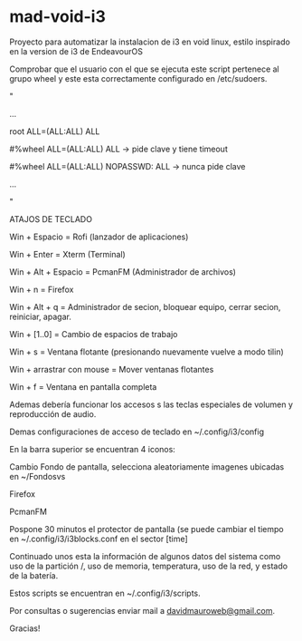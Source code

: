 # mad-void-i3
Proyecto para automatizar la instalacion de i3 en void linux, estilo inspirado en la version de i3 de EndeavourOS

Comprobar que el usuario con el que se ejecuta este script pertenece al grupo wheel y este esta correctamente configurado en /etc/sudoers.

"

...

root ALL=(ALL:ALL) ALL

#%wheel ALL=(ALL:ALL) ALL -> pide clave y tiene timeout

#%wheel ALL=(ALL:ALL) NOPASSWD: ALL -> nunca pide clave

...

"

ATAJOS DE TECLADO

Win + Espacio = Rofi (lanzador de aplicaciones)

Win + Enter = Xterm (Terminal)

Win + Alt + Espacio = PcmanFM (Administrador de archivos)

Win + n = Firefox

Win + Alt + q = Administrador de secion, bloquear equipo, cerrar secion, reiniciar, apagar.

Win + [1..0] = Cambio de espacios de trabajo

Win + s = Ventana flotante (presionando nuevamente vuelve a modo tilin)

Win + arrastrar con mouse = Mover ventanas flotantes

Win + f = Ventana en pantalla completa


Ademas debería funcionar los accesos s las teclas especiales de volumen y reproducción de audio.

Demas configuraciones de acceso de teclado en ~/.config/i3/config

En la barra superior se encuentran 4 iconos:

Cambio Fondo de pantalla, selecciona aleatoriamente imagenes ubicadas en ~/Fondosvs

Firefox

PcmanFM

Pospone 30 minutos el protector de pantalla (se puede cambiar el tiempo en ~/.config/i3/i3blocks.conf en el sector [time]

Continuado unos esta la información de algunos datos del sistema como uso de la partición /, uso de memoria, temperatura, uso de la red, y estado de la batería.

Estos scripts se encuentran en ~/.config/i3/scripts.

Por consultas o sugerencias enviar mail a davidmauroweb@gmail.com.

Gracias!
